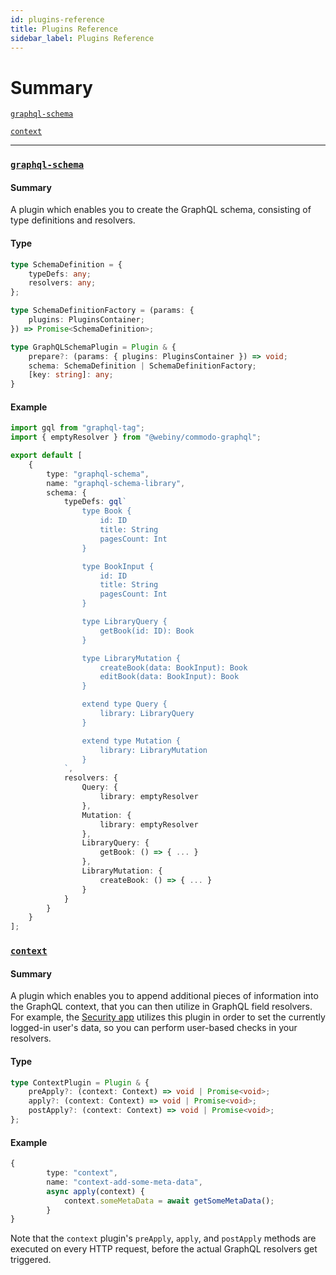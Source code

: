 ```yaml
---
id: plugins-reference
title: Plugins Reference
sidebar_label: Plugins Reference
---
```


# Summary

[`graphql-schema`](/docs/api-development/plugins-reference#graphql-schema)

[`context`](/docs/api-development/plugins-reference#context)

---

### [`graphql-schema`](/docs/api-development/plugins-reference#graphql-schema)

#### Summary

A plugin which enables you to create the GraphQL schema, consisting of type definitions and resolvers.

#### Type

```ts
type SchemaDefinition = {
    typeDefs: any;
    resolvers: any;
};

type SchemaDefinitionFactory = (params: {
    plugins: PluginsContainer;
}) => Promise<SchemaDefinition>;

type GraphQLSchemaPlugin = Plugin & {
    prepare?: (params: { plugins: PluginsContainer }) => void;
    schema: SchemaDefinition | SchemaDefinitionFactory;
    [key: string]: any;
}
```

#### Example

```ts
import gql from "graphql-tag";
import { emptyResolver } from "@webiny/commodo-graphql";

export default [
    {
        type: "graphql-schema",
        name: "graphql-schema-library",
        schema: {
            typeDefs: gql`
                type Book {
                    id: ID
                    title: String
                    pagesCount: Int
                }

                type BookInput {
                    id: ID
                    title: String
                    pagesCount: Int
                }

                type LibraryQuery {
                    getBook(id: ID): Book
                }

                type LibraryMutation {
                    createBook(data: BookInput): Book
                    editBook(data: BookInput): Book
                }

                extend type Query {
                    library: LibraryQuery
                }

                extend type Mutation {
                    library: LibraryMutation
                }
            `,
            resolvers: {
                Query: {
                    library: emptyResolver
                },
                Mutation: {
                    library: emptyResolver
                },
                LibraryQuery: {
                    getBook: () => { ... }
                },
                LibraryMutation: {
                    createBook: () => { ... }
                }
            }
        }
    }
];
```

### [`context`](/docs/api-development/plugins-reference#context)

#### Summary

A plugin which enables you to append additional pieces of information into the GraphQL context, that you can then utilize in GraphQL field resolvers. For example, the [Security app](http://localhost:3000/docs/webiny-apps/security/introduction) utilizes this plugin in order to set the currently logged-in user's data, so you can perform user-based checks in your resolvers.

#### Type

```ts
type ContextPlugin = Plugin & {
    preApply?: (context: Context) => void | Promise<void>;
    apply?: (context: Context) => void | Promise<void>;
    postApply?: (context: Context) => void | Promise<void>;
};
```

#### Example

```ts
{
        type: "context",
        name: "context-add-some-meta-data",
        async apply(context) {
            context.someMetaData = await getSomeMetaData();
        }
}
```

Note that the `context` plugin's `preApply`, `apply`, and `postApply` methods are executed on every HTTP request, before the actual GraphQL resolvers get triggered.
